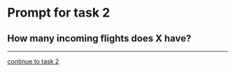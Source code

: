 # Prompt for task 2

## How many incoming flights does X have?

---

[continue to task 2](./task2-t.html)
